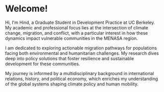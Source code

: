 <!DOCTYPE html>
<html lang="en">
<head>
    <meta charset="UTF-8">
    <meta name="viewport" content="width=device-width, initial-scale=1.0">
    <title>Hind Raeialboom's Portfolio</title>
</head>
<body>
    <h1>Welcome!</h1>
    <p>
        Hi, I'm Hind, a Graduate Student in Development Practice at UC Berkeley. My academic and professional focus lies at the intersection of climate change, migration, and conflict, with a particular interest in how these dynamics impact vulnerable communities in the MENASA region.
    </p>
    <p>
        I am dedicated to exploring actionable migration pathways for populations facing both environmental and humanitarian challenges. My research dives deep into policy solutions that foster resilience and sustainable development for these communities.
    </p>
    <p>
        My journey is informed by a multidisciplinary background in international relations, history, and political economy, which enriches my understanding of the global systems shaping climate policy and human mobility.
    </p>
</body>
</html>

